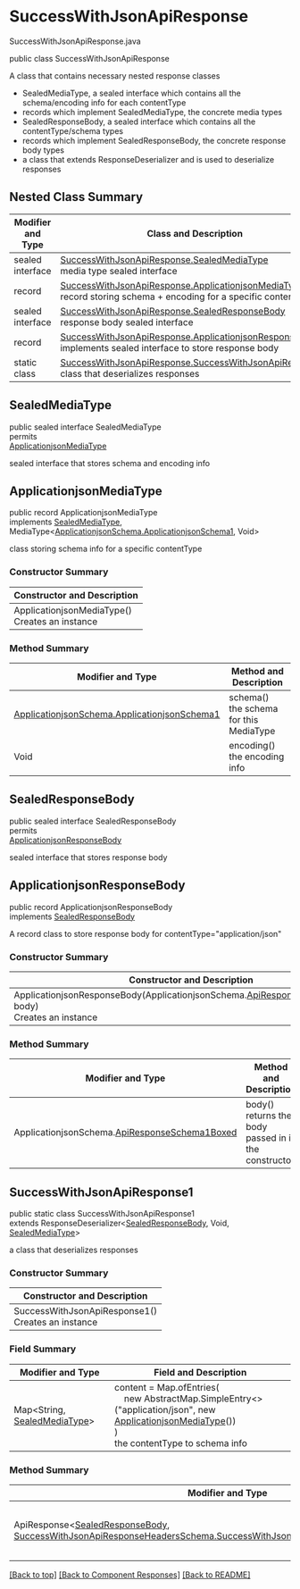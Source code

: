# SuccessWithJsonApiResponse
SuccessWithJsonApiResponse.java

public class SuccessWithJsonApiResponse

A class that contains necessary nested response classes
- SealedMediaType, a sealed interface which contains all the schema/encoding info for each contentType
- records which implement SealedMediaType, the concrete media types
- SealedResponseBody, a sealed interface which contains all the contentType/schema types
- records which implement SealedResponseBody, the concrete response body types
- a class that extends ResponseDeserializer and is used to deserialize responses

## Nested Class Summary
| Modifier and Type | Class and Description |
| ----------------- | --------------------- |
| sealed interface | [SuccessWithJsonApiResponse.SealedMediaType](#sealedmediatype)<br>media type sealed interface |
| record | [SuccessWithJsonApiResponse.ApplicationjsonMediaType](#applicationjsonmediatype)<br>record storing schema + encoding for a specific contentType |
| sealed interface | [SuccessWithJsonApiResponse.SealedResponseBody](#sealedresponsebody)<br>response body sealed interface |
| record | [SuccessWithJsonApiResponse.ApplicationjsonResponseBody](#applicationjsonresponsebody)<br>implements sealed interface to store response body |
| static class | [SuccessWithJsonApiResponse.SuccessWithJsonApiResponse1](#successwithjsonapiresponse1)<br>class that deserializes responses |

## SealedMediaType
public sealed interface SealedMediaType<br>
permits<br>
[ApplicationjsonMediaType](#applicationjsonmediatype)

sealed interface that stores schema and encoding info

## ApplicationjsonMediaType
public record ApplicationjsonMediaType<br>
implements [SealedMediaType](#sealedmediatype), MediaType<[ApplicationjsonSchema.ApplicationjsonSchema1](../../components/responses/successwithjsonapiresponse/content/applicationjson/ApplicationjsonSchema.md#applicationjsonschema1), Void>

class storing schema info for a specific contentType

### Constructor Summary
| Constructor and Description |
| --------------------------- |
| ApplicationjsonMediaType()<br>Creates an instance |

### Method Summary
| Modifier and Type | Method and Description |
| ----------------- | ---------------------- |
| [ApplicationjsonSchema.ApplicationjsonSchema1](../../components/responses/successwithjsonapiresponse/content/applicationjson/ApplicationjsonSchema.md#applicationjsonschema1) | schema()<br>the schema for this MediaType |
| Void | encoding()<br>the encoding info |

## SealedResponseBody
public sealed interface SealedResponseBody<br>
permits<br>
[ApplicationjsonResponseBody](#applicationjsonresponsebody)

sealed interface that stores response body

## ApplicationjsonResponseBody
public record ApplicationjsonResponseBody<br>
implements [SealedResponseBody](#sealedresponsebody)

A record class to store response body for contentType="application/json"

### Constructor Summary
| Constructor and Description |
| --------------------------- |
| ApplicationjsonResponseBody(ApplicationjsonSchema.[ApiResponseSchema1Boxed](../../components/schemas/ApiResponseSchema.md#apiresponseschema1boxed) body)<br>Creates an instance |

### Method Summary
| Modifier and Type | Method and Description |
| ----------------- | ---------------------- |
| ApplicationjsonSchema.[ApiResponseSchema1Boxed](../../components/schemas/ApiResponseSchema.md#apiresponseschema1boxed) | body()<br>returns the body passed in in the constructor |

## SuccessWithJsonApiResponse1
public static class SuccessWithJsonApiResponse1<br>
extends ResponseDeserializer<[SealedResponseBody](#sealedresponsebody), Void, [SealedMediaType](#sealedmediatype)>

a class that deserializes responses

### Constructor Summary
| Constructor and Description |
| --------------------------- |
| SuccessWithJsonApiResponse1()<br>Creates an instance |

### Field Summary
| Modifier and Type | Field and Description |
| ----------------- | --------------------- |
| Map<String, [SealedMediaType](#sealedmediatype)> | content =  Map.ofEntries(<br>&nbsp;&nbsp;&nbsp;&nbsp;new AbstractMap.SimpleEntry<>("application/json", new [ApplicationjsonMediaType](#applicationjsonmediatype)())<br>)<br>the contentType to schema info |

### Method Summary
| Modifier and Type | Method and Description |
| ----------------- | ---------------------- |
| ApiResponse<[SealedResponseBody](#sealedresponsebody), [SuccessWithJsonApiResponseHeadersSchema.SuccessWithJsonApiResponseHeadersSchemaMap](../../components/responses/successwithjsonapiresponse/SuccessWithJsonApiResponseHeadersSchema.md#successwithjsonapiresponseheadersschema1)> | deserialize(HttpResponse<byte[]> response, SchemaConfiguration configuration)<br>called by endpoint when deserialize responses |

[[Back to top]](#top) [[Back to Component Responses]](../../../README.md#Component-Responses) [[Back to README]](../../../README.md)
